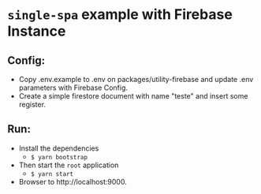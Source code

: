 # `single-spa` example with Firebase Instance

## Config:

- Copy .env.example to .env on packages/utility-firebase and update .env parameters with Firebase Config.
- Create a simple firestore document with name "teste" and insert some register.

## Run:

- Install the dependencies
  - `$ yarn bootstrap`
- Then start the `root` application
  - `$ yarn start`
- Browser to http://localhost:9000.
